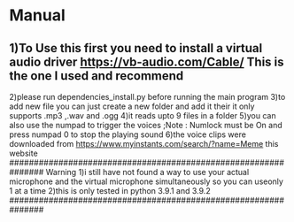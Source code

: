 # Manual

## 1)To Use this first you need to install a virtual audio driver <https://vb-audio.com/Cable/> This is the one I used and recommend

2)please run dependencies_install.py before running the main program
3)to add new file you can just create a new folder and add it their it only supports .mp3 ,.wav and .ogg
4)it reads upto 9 files in a folder
5)you can also use the numpad to trigger the voices ;Note : Numlock must be On and press numpad 0 to stop the playing sound
6)the voice clips were downloaded from <https://www.myinstants.com/search/?name=Meme> this website
###############################################################
Warning
1)i still have not found a way to use your actual microphone and the virtual microphone simultaneously so you can useonly 1 at a time
2)this is only tested in python 3.9.1 and 3.9.2
###############################################################
